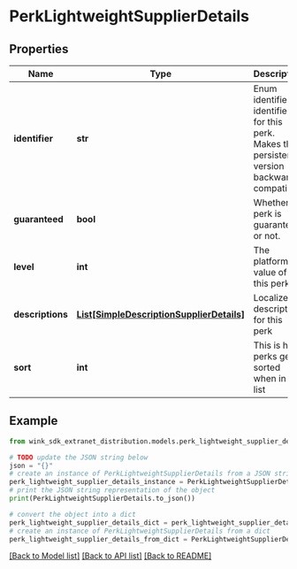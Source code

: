 # PerkLightweightSupplierDetails


## Properties

Name | Type | Description | Notes
------------ | ------------- | ------------- | -------------
**identifier** | **str** | Enum identifier identifier for this perk. Makes the persistent version backwards compatible. | 
**guaranteed** | **bool** | Whether perk is guaranteed or not. | [optional] 
**level** | **int** | The platform value of this perk. | [optional] 
**descriptions** | [**List[SimpleDescriptionSupplierDetails]**](SimpleDescriptionSupplierDetails.md) | Localized description for this perk | 
**sort** | **int** | This is how perks get sorted when in a list | [optional] 

## Example

```python
from wink_sdk_extranet_distribution.models.perk_lightweight_supplier_details import PerkLightweightSupplierDetails

# TODO update the JSON string below
json = "{}"
# create an instance of PerkLightweightSupplierDetails from a JSON string
perk_lightweight_supplier_details_instance = PerkLightweightSupplierDetails.from_json(json)
# print the JSON string representation of the object
print(PerkLightweightSupplierDetails.to_json())

# convert the object into a dict
perk_lightweight_supplier_details_dict = perk_lightweight_supplier_details_instance.to_dict()
# create an instance of PerkLightweightSupplierDetails from a dict
perk_lightweight_supplier_details_from_dict = PerkLightweightSupplierDetails.from_dict(perk_lightweight_supplier_details_dict)
```
[[Back to Model list]](../README.md#documentation-for-models) [[Back to API list]](../README.md#documentation-for-api-endpoints) [[Back to README]](../README.md)


